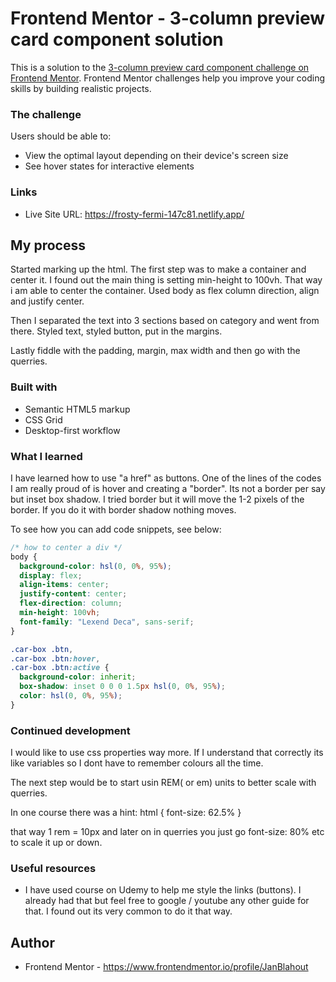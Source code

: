 # Frontend Mentor - 3-column preview card component solution

This is a solution to the [3-column preview card component challenge on Frontend Mentor](https://www.frontendmentor.io/challenges/3column-preview-card-component-pH92eAR2-). Frontend Mentor challenges help you improve your coding skills by building realistic projects.

### The challenge

Users should be able to:

- View the optimal layout depending on their device's screen size
- See hover states for interactive elements


### Links

- Live Site URL: https://frosty-fermi-147c81.netlify.app/

## My process

Started marking up the html.
The first step was to make a container and center it.
I found out the main thing is setting min-height to 100vh. That way i am able to center the container. Used body as flex column direction, align and justify center.

Then I separated the text into 3 sections based on category and went from there. Styled text, styled button, put in the margins.

Lastly fiddle with the padding, margin, max width and then go with the querries.

### Built with

- Semantic HTML5 markup
- CSS Grid
- Desktop-first workflow

### What I learned

I have learned how to use "a href" as buttons.
One of the lines of the codes I am really proud of is hover and creating a "border".
Its not a border per say but inset box shadow. I tried border but it will move the 1-2 pixels of the border. If you do it with border shadow nothing moves.

To see how you can add code snippets, see below:

```css
/* how to center a div */
body {
  background-color: hsl(0, 0%, 95%);
  display: flex;
  align-items: center;
  justify-content: center;
  flex-direction: column;
  min-height: 100vh;
  font-family: "Lexend Deca", sans-serif;
}

.car-box .btn,
.car-box .btn:hover,
.car-box .btn:active {
  background-color: inherit;
  box-shadow: inset 0 0 0 1.5px hsl(0, 0%, 95%);
  color: hsl(0, 0%, 95%);
}
```

### Continued development

I would like to use css properties way more. If I understand that correctly its like variables so I dont have to remember colours all the time.

The next step would be to start usin REM( or em) units to better scale with querries.

In one course there was a hint:
html {
font-size: 62.5%
}

that way 1 rem = 10px and later on in querries you just go font-size: 80% etc to scale it up or down.

### Useful resources

- I have used course on Udemy to help me style the links (buttons). I already had that but feel free to google / youtube any other guide for that. I found out its very common to do it that way.

## Author

- Frontend Mentor - https://www.frontendmentor.io/profile/JanBlahout
